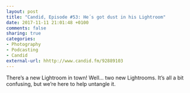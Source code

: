 ```yaml
---
layout: post
title: "Candid, Episode #53: He´s got dust in his Lightroom"
date: 2017-11-11 21:01:48 +0100
comments: false
sharing: true
categories: 
- Photography
- Podcasting
- Candid
external-url: hhttp://www.candid.fm/92889103
---
```


There’s a new Lightroom in town! Well… two new Lightrooms. It’s all a bit confusing, but we’re here to help untangle it.